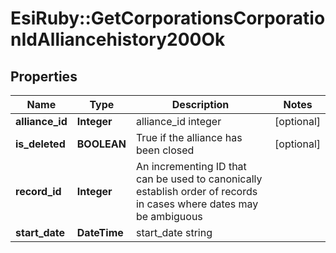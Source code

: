 # EsiRuby::GetCorporationsCorporationIdAlliancehistory200Ok

## Properties
Name | Type | Description | Notes
------------ | ------------- | ------------- | -------------
**alliance_id** | **Integer** | alliance_id integer | [optional] 
**is_deleted** | **BOOLEAN** | True if the alliance has been closed | [optional] 
**record_id** | **Integer** | An incrementing ID that can be used to canonically establish order of records in cases where dates may be ambiguous | 
**start_date** | **DateTime** | start_date string | 


